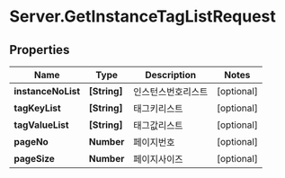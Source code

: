 # Server.GetInstanceTagListRequest

## Properties
Name | Type | Description | Notes
------------ | ------------- | ------------- | -------------
**instanceNoList** | **[String]** | 인스턴스번호리스트 | [optional] 
**tagKeyList** | **[String]** | 태그키리스트 | [optional] 
**tagValueList** | **[String]** | 태그값리스트 | [optional] 
**pageNo** | **Number** | 페이지번호 | [optional] 
**pageSize** | **Number** | 페이지사이즈 | [optional] 


